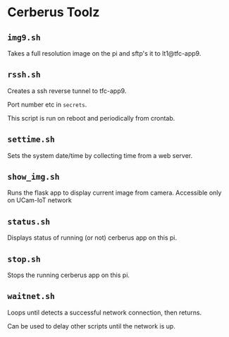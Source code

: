 # Cerberus Toolz

## `img9.sh`

Takes a full resolution image on the pi and sftp's it to lt1@tfc-app9.

## `rssh.sh`

Creates a ssh reverse tunnel to tfc-app9.

Port number etc in `secrets`.

This script is run on reboot and periodically from crontab.

## `settime.sh`

Sets the system date/time by collecting time from a web server.

## `show_img.sh`

Runs the flask app to display current image from camera. Accessible only on UCam-IoT network

## `status.sh`

Displays status of running (or not) cerberus app on this pi.

## `stop.sh`

Stops the running cerberus app on this pi.

## `waitnet.sh`

Loops until detects a successful network connection, then returns.

Can be used to delay other scripts until the network is up.
